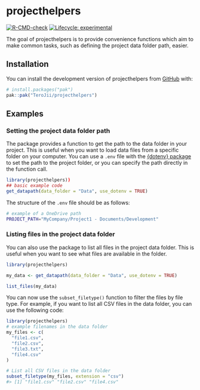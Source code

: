 
<!-- README.md is generated from README.Rmd. Please edit that file -->

# projecthelpers

<!-- badges: start -->

[![R-CMD-check](https://github.com/TeroJii/projecthelpers/actions/workflows/R-CMD-check.yaml/badge.svg)](https://github.com/TeroJii/projecthelpers/actions/workflows/R-CMD-check.yaml)
[![Lifecycle:
experimental](https://img.shields.io/badge/lifecycle-experimental-orange.svg)](https://lifecycle.r-lib.org/articles/stages.html#experimental)
<!-- badges: end -->

The goal of projecthelpers is to provide convenience functions which aim
to make common tasks, such as defining the project data folder path,
easier.

## Installation

You can install the development version of projecthelpers from
[GitHub](https://github.com/) with:

``` r
# install.packages("pak")
pak::pak("TeroJii/projecthelpers")
```

## Examples

### Setting the project data folder path

The package provides a function to get the path to the data folder in
your project. This is useful when you want to load data files from a
specific folder on your computer. You can use a `.env` file with the
[{dotenv} package](https://github.com/gaborcsardi/dotenv) to set the
path to the project folder, or you can specify the path directly in the
function call.

``` r
library(projecthelpers))
## basic example code
get_datapath(data_folder = "Data", use_dotenv = TRUE)
```

The structure of the `.env` file should be as follows:

``` bash
# example of a OneDrive path
PROJECT_PATH="MyCompany/Project1 - Documents/Development"
```

### Listing files in the project data folder

You can also use the package to list all files in the project data
folder. This is useful when you want to see what files are available in
the folder.

``` r
library(projecthelpers)

my_data <- get_datapath(data_folder = "Data", use_dotenv = TRUE)

list_files(my_data)
```

You can now use the `subset_filetype()` function to filter the files by
file type. For example, if you want to list all CSV files in the data
folder, you can use the following code:

``` r
library(projecthelpers)
# example filenames in the data folder
my_files <- c(
  "file1.csv",
  "file2.csv",
  "file3.txt",
  "file4.csv"
)

# List all CSV files in the data folder
subset_filetype(my_files, extension = "csv")
#> [1] "file1.csv" "file2.csv" "file4.csv"
```
